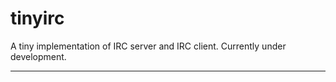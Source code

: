 tinyirc
=======

A tiny implementation of IRC server and IRC client.
Currently under development.

---
